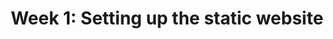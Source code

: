 ---
title:  "Week 1: Setting up the static website"
layout: single
permalink: /Week_1/
last_modified_at: 11-9-2023
---